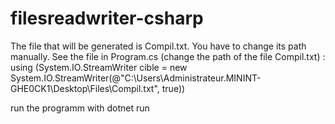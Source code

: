 # filesreadwriter-csharp
The file that will be generated is Compil.txt. You have to change its path manually.
See the file in Program.cs (change the path of the file Compil.txt)
: using (System.IO.StreamWriter cible = new System.IO.StreamWriter(@"C:\Users\Administrateur.MININT-GHE0CK1\Desktop\Files\Compil.txt", true))

run the programm with dotnet run <path of the repo to browse>
